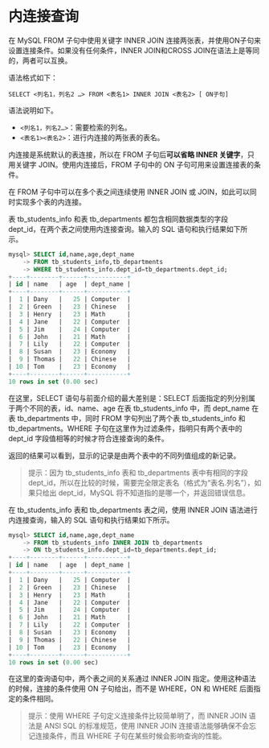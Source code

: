 # 内连接查询

在 MySQL FROM 子句中使用关键字 INNER JOIN 连接两张表，并使用ON子句来设置连接条件。如果没有任何条件，INNER JOIN和CROSS JOIN在语法上是等同的，两者可以互换。

 语法格式如下：

```text
SELECT <列名1，列名2 …> FROM <表名1> INNER JOIN <表名2> [ ON子句]
```

语法说明如下。

*  `<列名1，列名2…>`：需要检索的列名。
*  `<表名1><表名2>`：进行内连接的两张表的表名。

内连接是系统默认的表连接，所以在 FROM 子句后**可以省略 INNER 关键字**，只用关键字 JOIN。使用内连接后，FROM 子句中的 ON 子句可用来设置连接表的条件。

在 FROM 子句中可以在多个表之间连续使用 INNER JOIN 或 JOIN，如此可以同时实现多个表的内连接。

表 tb\_students\_info 和表 tb\_departments 都包含相同数据类型的字段 dept\_id，在两个表之间使用内连接查询。输入的 SQL 语句和执行结果如下所示。

```sql
mysql> SELECT id,name,age,dept_name
    -> FROM tb_students_info,tb_departments
    -> WHERE tb_students_info.dept_id=tb_departments.dept_id;
+----+--------+------+-----------+
| id | name   | age  | dept_name |
+----+--------+------+-----------+
|  1 | Dany   |   25 | Computer  |
|  2 | Green  |   23 | Chinese   |
|  3 | Henry  |   23 | Math      |
|  4 | Jane   |   22 | Computer  |
|  5 | Jim    |   24 | Computer  |
|  6 | John   |   21 | Math      |
|  7 | Lily   |   22 | Computer  |
|  8 | Susan  |   23 | Economy   |
|  9 | Thomas |   22 | Chinese   |
| 10 | Tom    |   23 | Economy   |
+----+--------+------+-----------+
10 rows in set (0.00 sec)
```

在这里，SELECT 语句与前面介绍的最大差别是：SELECT 后面指定的列分别属于两个不同的表，id、name、age 在表 tb\_students\_info 中，而 dept\_name 在表 tb\_departments 中，同时 FROM 字句列出了两个表 tb\_students\_info 和 tb\_departments。WHERE 子句在这里作为过滤条件，指明只有两个表中的 dept\_id 字段值相等的时候才符合连接查询的条件。

 返回的结果可以看到，显示的记录是由两个表中的不同列值组成的新记录。

> 提示：因为 tb\_students\_info 表和 tb\_departments 表中有相同的字段 dept\_id，所以在比较的时候，需要完全限定表名（格式为“表名.列名”），如果只给出 dept\_id，MySQL 将不知道指的是哪一个，并返回错误信息。

在 tb\_students\_info 表和 tb\_departments 表之间，使用 INNER JOIN 语法进行内连接查询，输入的 SQL 语句和执行结果如下所示。

```sql
mysql> SELECT id,name,age,dept_name
    -> FROM tb_students_info INNER JOIN tb_departments
    -> ON tb_students_info.dept_id=tb_departments.dept_id;
+----+--------+------+-----------+
| id | name   | age  | dept_name |
+----+--------+------+-----------+
|  1 | Dany   |   25 | Computer  |
|  2 | Green  |   23 | Chinese   |
|  3 | Henry  |   23 | Math      |
|  4 | Jane   |   22 | Computer  |
|  5 | Jim    |   24 | Computer  |
|  6 | John   |   21 | Math      |
|  7 | Lily   |   22 | Computer  |
|  8 | Susan  |   23 | Economy   |
|  9 | Thomas |   22 | Chinese   |
| 10 | Tom    |   23 | Economy   |
+----+--------+------+-----------+
10 rows in set (0.00 sec)
```

在这里的查询语句中，两个表之间的关系通过 INNER JOIN 指定。使用这种语法的时候，连接的条件使用 ON 子句给出，而不是 WHERE，ON 和 WHERE 后面指定的条件相同。

> 提示：使用 WHERE 子句定义连接条件比较简单明了，而 INNER JOIN 语法是 ANSI SQL 的标准规范，使用 INNER JOIN 连接语法能够确保不会忘记连接条件，而且 WHERE 子句在某些时候会影响查询的性能。

